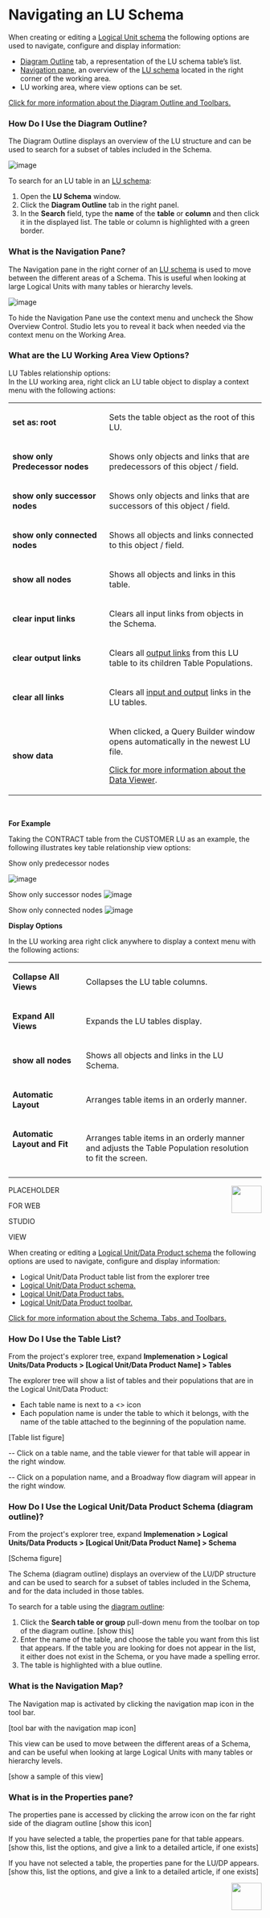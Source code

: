 # Navigating an LU Schema

<studio>

When creating or editing a [Logical Unit schema](/articles/03_logical_units/03_LU_schema_window.md) the following options are used to navigate, configure and display information:
* [Diagram Outline](/articles/12_LU_navigation/01_Navigating_an_LU_schema.md#how-do-i-use-the-diagram-outline) tab, a representation of the LU schema table’s list.
* [Navigation pane](/articles/12_LU_navigation/01_Navigating_an_LU_schema.md#what-is-the-navigation-pane), an overview of the [LU schema](/articles/03_logical_units/03_LU_schema_window.md) located in the right corner of the working area.
* LU working area, where view options can be set.

[Click for more information about the Diagram Outline and Toolbars.](/articles/04_fabric_studio/03_diagram_and_toolbars.md)

### How Do I Use the Diagram Outline?
 
The Diagram Outline displays an overview of the LU structure and can be used to search for a subset of tables included in the Schema. 

![image](/articles/12_LU_navigation/images/10_01_01.jpg)

To search for an LU table in an [LU schema](/articles/03_logical_units/03_LU_schema_window.md):
1.	Open the **LU Schema** window. 
2.	Click the **Diagram Outline** tab in the right panel.
3.	In the **Search** field, type the **name** of the **table** or **column** and then click it  in the displayed list. The table or column is highlighted with a green border.

### What is the Navigation Pane? 
 
The Navigation pane in the right corner of an [LU schema](/articles/03_logical_units/03_LU_schema_window.md) is used to move between the different areas of a Schema. This is useful when looking at large Logical Units with many tables or hierarchy levels.

![image](/articles/12_LU_navigation/images/10_01_02.jpg)

To hide the Navigation Pane use the context menu and uncheck the Show Overview Control. Studio lets you to reveal it back when needed via the context menu on the Working Area. 

### What are the LU Working Area View Options?
 
LU Tables relationship options:\
In the LU working area, right click an LU table object to display a context menu with the following actions:

<table width="595">
<tbody>
<tr>
<td width="300pxl">
<p><strong>set as: root&nbsp;</strong></p>
</td>
<td width="600pxl">
<p>Sets the table object as the root of this LU.</p>
</td>
</tr>
<tr>
<td width="283">
<p><strong>show only Predecessor nodes</strong></p>
</td>
<td width="312">
<p>Shows only objects and links that are predecessors of this object / field.</p>
</td>
</tr>
<tr>
<td width="283">
<p><strong>show only successor nodes</strong></p>
</td>
<td width="312">
<p>Shows only objects and links that are successors of this object / field.</p>
</td>
</tr>
<tr>
<td width="283">
<p><strong>show only connected nodes</strong></p>
</td>
<td width="312">Shows all objects and links connected to this object / field.</td>
</tr>
<tr>
<td width="283">
<p><strong>show all nodes</strong></p>
</td>
<td width="312">
<p>Shows all objects and links in this table.</p>
</td>
</tr>
<tr>
<td width="283">
<p><strong>clear input links</strong></p>
</td>
<td width="312">
<p>Clears all input links from objects in the Schema.</p>
</td>
</tr>
<tr>
<td width="283">
<p><strong>clear output links</strong></p>
</td>
<td width="312">
<p>Clears all <a href="/articles/03_logical_units/12_LU_hierarchy_and_linking_table_population.md">output links</a> from this LU table to its children Table Populations.</p>
</td>
</tr>
<tr>
<td width="283">
<p><strong>clear all links</strong></p>
</td>
<td width="312">
<p>Clears all <a href="/articles/03_logical_units/12_LU_hierarchy_and_linking_table_population.md">input and output</a> links in the LU tables.</p>
</td>
</tr>
<tr>
<td width="283">
<p><strong>show data</strong></p>
</td>
<td width="312">
<p>When clicked, a Query Builder window opens automatically in the newest LU file.</p>
<p><a href="/articles/13_LUDB_viewer_and_studio_debug_capabilities/01_data_viewer.md">Click for more information about the Data Viewer</a>.</p>
</td>
</tr>
</tbody>
</table>
<p>&nbsp;</p>


**For Example**


Taking the CONTRACT table from the CUSTOMER LU as an example, the following illustrates key table relationship view options:

Show only predecessor nodes

![image](/articles/12_LU_navigation/images/10_01_03%20predecessor%20nodes.jpg)


Show only successor nodes
![image](/articles/12_LU_navigation/images/10_01_04%20successor%20nodes.jpg)


Show only connected nodes
![image](/articles/12_LU_navigation/images/10_01_05%20connected%20nodes.jpg)


**Display Options** 
 
In the LU working area right click anywhere to display a context menu with the following actions:

<table width="595">
<tbody>
<tr>
<td width="198pxl">
<p><strong>Collapse All Views</strong></p>
</td>
<td width="700pxl">
<p>Collapses the LU table columns.</p>
</td>
</tr>
<tr>
<td width="198">
<p><strong>Expand All Views</strong></p>
</td>
<td width="397">
<p>Expands the LU tables display.</p>
</td>
</tr>
<tr>
<td width="198">
<p><strong>show all nodes</strong></p>
</td>
<td width="397">
<p>Shows all objects and links in the LU Schema.</p>
</td>
</tr>
<tr>
<td width="198">
<p><strong>Automatic Layout</strong></p>
</td>
<td width="397">
<p>Arranges table items in an orderly manner.</p>
</td>
</tr>
<tr>
<td width="198">
<p><strong>Automatic Layout and Fit</strong></p>
<p>&nbsp;</p>
</td>
<td width="397">
<p>Arranges table items in an orderly manner and adjusts the Table Population resolution to fit the screen.</p>
</td>
</tr>
</tbody>
</table>

[<img align="right" width="60" height="54" src="/articles/images/Next.png">](/articles/12_LU_navigation/02_searching_a_fabric_project.md) 
 
</studio>

 
 PLACEHOLDER
 
 FOR WEB
 
 STUDIO 
 
 VIEW
 
 
 
 <web>

When creating or editing a [Logical Unit/Data Product schema](/articles/03_logical_units/03_LU_schema_window.md) the following options are used to navigate, configure and display information:
* Logical Unit/Data Product table list from the explorer tree
* [Logical Unit/Data Product schema.](/articles/03_logical_units/03_LU_schema_window.md#logical-unit-lu-schema)
* [Logical Unit/Data Product tabs.](/articles/03_logical_units/03_LU_schema_window.md#logical-unit-lu-tabs)
* [Logical Unit/Data Product toolbar.](/articles/03_logical_units/03_LU_schema_window.md#logical-unit-lu-schema-window-toolbar) 

[Click for more information about the Schema, Tabs, and Toolbars.](/articles/04_fabric_studio/03_diagram_and_toolbars.md)

### How Do I Use the Table List?
 
From the project's explorer tree, expand **Implemenation > Logical Units/Data Products > [Logical Unit/Data Product Name] > Tables**

The explorer tree will show a list of tables and their populations that are in the Logical Unit/Data Product:
 
* Each table name is next to a <> icon
* Each population name is under the table to which it belongs, with the name of the table attached to the beginning of the population name. 
 
 [Table list figure]
 
-- Click on a table name, and the table viewer for that table will appear in the right window.
 
-- Click on a population name, and a Broadway flow diagram will appear in the right window. 
 
### How Do I Use the Logical Unit/Data Product Schema (diagram outline)?
 
From the project's explorer tree, expand **Implemenation > Logical Units/Data Products > [Logical Unit/Data Product Name] > Schema**

 
 [Schema figure]

 
The Schema (diagram outline) displays an overview of the LU/DP structure and can be used to search for a subset of tables included in the Schema, and for the data included in those tables. 

To search for a table using the [diagram outline](/articles/03_logical_units/03_LU_schema_window.md):
1. Click the **Search table or group** pull-down menu from the toolbar on top of the diagram outline.   [show this]
2.	Enter the name of the table, and choose the table you want from this list that appears. If the table you are looking for does not appear in the list, it either does not exist in the Schema, or you have made a spelling error. 
3. The table is highlighted with a blue outline. 

### What is the Navigation Map? 
 
The Navigation map is activated by clicking the navigation map icon in the tool bar. 

[tool bar with the navigation map icon] 
 
This view can be used to move between the different areas of a Schema, and can be useful when looking at large Logical Units with many tables or hierarchy levels.

[show a sample of this view]


### What is in the Properties pane?
 
The properties pane is accessed by clicking the arrow icon on the far right side of the diagram outline [show this icon]
 
If you have selected a table, the properties pane for that table appears. 
 [show this, list the options, and give a link to a detailed article, if one exists]
 
If you have not selected a table, the properties pane for the LU/DP appears.
  [show this, list the options, and give a link to a detailed article, if one exists]


[<img align="right" width="60" height="54" src="/articles/images/Next.png">](/articles/12_LU_navigation/02_searching_a_fabric_project.md) 
 
</web>



 
